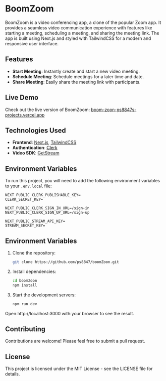 # BoomZoom

BoomZoom is a video conferencing app, a clone of the popular Zoom app. It provides a seamless video communication experience with features like starting a meeting, scheduling a meeting, and sharing the meeting link. The app is built using Next.js and styled with TailwindCSS for a modern and responsive user interface.

## Features

- **Start Meeting**: Instantly create and start a new video meeting.
- **Schedule Meeting**: Schedule meetings for a later time and date.
- **Share Meeting**: Easily share the meeting link with participants.

## Live Demo

Check out the live version of BoomZoom: [boom-zoon-ps8847s-projects.vercel.app](https://boom-zoon.vercel.app/)

## Technologies Used

- **Frontend**: [Next.js](https://nextjs.org/), [TailwindCSS](https://tailwindcss.com/)
- **Authentication**: [Clerk](https://clerk.com/)
- **Video SDK**: [GetStream](https://getstream.io/video/)

## Environment Variables

To run this project, you will need to add the following environment variables to your `.env.local` file:

```env
NEXT_PUBLIC_CLERK_PUBLISHABLE_KEY=
CLERK_SECRET_KEY=

NEXT_PUBLIC_CLERK_SIGN_IN_URL=/sign-in
NEXT_PUBLIC_CLERK_SIGN_UP_URL=/sign-up

NEXT_PUBLIC_STREAM_API_KEY=
STREAM_SECRET_KEY= 
```

## Environment Variables

1. Clone the repository:

   ```bash
   git clone https://github.com/ps8847/boomZoon.git
    ```
2. Install dependencies:
    
    ```bash
    cd boomZoon
    npm install
    ```
3. Start the development servers:

    ```bash
    npm run dev
    ```
Open http://localhost:3000 with your browser to see the result.

## Contributing
Contributions are welcome! Please feel free to submit a pull request.

## License
This project is licensed under the MIT License - see the LICENSE file for details.
